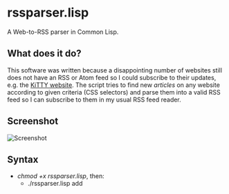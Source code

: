# rssparser.lisp

A Web-to-RSS parser in Common Lisp.

## What does it do?

This software was written because a disappointing number of websites still does not have an RSS or Atom feed so I could subscribe to their updates, e.g. the [KiTTY website](http://www.9bis.net/kitty/?action=news&zone=en). The script tries to find new *articles* on any website according to given criteria (CSS selectors) and parse them into a valid RSS feed so I can subscribe to them in my usual RSS feed reader.

## Screenshot

![Screenshot](http://i.imgur.com/fzkvW9H.png)

## Syntax

* *chmod +x rssparser.lisp*, then:
  * ./rssparser.lisp add *<Title> <URL> <EntrySelector> <TitleSelector> [<ContentSelector>]*
  * ./rssparser.lisp delete *<ID>*
  * ./rssparser.lisp list

***Run a simple web interface on port 5000:***

* ./rssparser.lisp webserver

***Cronjob or manual feed creation command:***

* ./rssparser.lisp parse

Supported *selectors* are all valid [CSS selectors](http://www.w3schools.com/cssref/css_selectors.asp). If you don't specify a `ContentSelector` when adding a new feed, `rssparser.lisp` will use "Generated with rssparser.lisp." as every feed item's body.

### Example

If you want to subscribe to the KiTTY website, you can either use the web interface or perform the following commands:

    % ./rssparser.lisp add "KiTTY" "http://www.9bis.net/kitty/?action=news&zone=en" ".news" "h1" ""
    Success!

    % ./rssparser.lisp parse

    % ./rssparser.lisp list
    1 feed is set up:

    ID: 23  Title:        KiTTY
            URL:          http://www.9bis.net/kitty/?action=news&zone=en
            Last success: Sun, 27 Mar 2016 17:54:18 +0200

By default, the KiTTY website feed will be stored as `feeds/feed23.xml` then.

## Requirements

You'll need the files from this repository and [SBCL](http://www.sbcl.org) with [Quicklisp](http://www.quicklisp.org) set up. [SQLite3](http://www.sqlite3.org) should be available. Also, you should create a folder where your feed files should be created (`./feeds` by default). Hard links are allowed.

### Packages

Usually, Quicklisp should install the required packages for you. If you want to install them manually, `rssparser.lisp` currently requires these:

* `datafly`
* `hunchentoot`
* `cl-who`
* `parenscript`
* `smackjack`
* `lass`
* `cl-ppcre`
* `dexador`
* `clss`
* `plump`
* `plump-sexp`
* `local-time`
* `xml-emitter`

### SQLite schema

The `feeds.db` file has the following schema:

    CREATE TABLE feeds (
      id integer primary key autoincrement,
      feedtitle text not null,
      url text not null,
      entryselector text not null,
      titleselector text not null,
      contentselector text not null,
      lastsuccess integer
    );

    CREATE TABLE entries (
      id integer primary key autoincrement,
      feedid integer,
      title text not null,
      contents blob,
      url text not null,
      timestamp integer
    );


## Configuration

You can set a couple of parameters in the `config.lisp` file:

* `+database-file+`: The SQLite database file. (Default: `feeds.db`.) Note that this file *needs* to be accessible for the RSS parser to work!
* `+feed-folder+`: The folder where the feed files should be created. (Default: `feeds/`.) The script *needs* to be able to create files there; it checks its permissions automatically and informs you if it needs some help.
* `+max-items-per-feed+`: The maximum number of items per feed. (Default: `50`.)
* `+feed-cleanup+`: If set to `t` (which is the default value), the `entries` table will automatically be purged from old entries (only *2 * `+max-items-per-feed+`* are kept). Set this to `nil` if you want to bloat your database.
* `+remove-dead-feeds+`: If set to `t`, a website which is not reachable anymore will automatically be removed from your feed list. The parser will inform you of that so if you run `rssparser.lisp` as a cronjob, you'll see what happened in your logfiles.
* `+webserver-port+`: The port to run the webserver on when `rssparser.lisp webserver` is executed. It should be available through your firewall. (Default: `5000`.)
